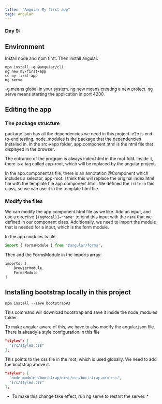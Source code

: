 ```yaml
---
title:  "Angular My first app"
tags: Angular
---
```


### Day 9: 

## Environment

Install node and npm first. Then install angular.

```
npm install -g @angular/cli
ng new my-first-app
cd my-first-app
ng serve
```

-g means global in your system. 
ng new means creating a new project.
ng serve means starting the application in port 4200.

## Editing the app

### The package structure

package.json has all the dependencies we need in this project.
e2e is end-to-end testing.
node_modules is the package that the dependencies installed in.
In the src->app folder, app.component.html is the html file that displayed in the browser.

The entrance of the program is always index.html in the root fold. Inside it, there is a tag called app-root, which 
will be replaced by the angular project.

In the app.component.ts file, there is an annotation @Component which includes a selector, app-root. I think this 
will replace the original index.html file with the template file app.component.html. We defined the `title` in this
class, so we can use it in the template html file.

### Modify the files

We can modify the app.component.html file as we like. Add an input, and use a directive `[(ngModel)]="name"` to bind
this input with the `name` that we defined in our component class. Additionally, we need to import the module that is 
needed for a input, which is the form module.

In the app.modules.ts file:

```typescript
import { FormsModule } from '@angular/forms';
```

Then add the FormsModule in the imports array:

```typescript
imports: [
    BrowserModule,
    FormsModule
]
```

## Installing bootstrap locally in this project

```
npm install --save bootstrap@3
```

This command will download bootstrap and save it inside the node_modules folder.

To make angular aware of this, we have to also modify the angular.json file. There is already a style configuration 
in this file

```json
"styles": [
  "src/styles.css"
],
```

This points to the css file in the root, which is used globally. We need to add the bootstrap above it.

```json
"styles": [
  "node_modules/bootstrap/dist/css/bootstrap.min.css",
  "src/styles.css"
],
```

* To make this change take effect, run ng serve to restart the server. * 